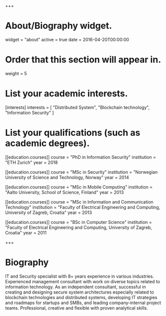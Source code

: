 +++
# About/Biography widget.
widget = "about"
active = true
date = 2016-04-20T00:00:00

# Order that this section will appear in.
weight = 5

# List your academic interests.
[interests]
  interests = [
    "Distributed System",
    "Blockchain technology",
    "Information Security"
  ]

# List your qualifications (such as academic degrees).
[[education.courses]]
  course = "PhD in Information Security"
  institution = "ETH Zurich"
  year = 2018

[[education.courses]]
  course = "MSc in Security"
  institution = "Norwegian University of Science and Technology, Norway"
  year = 2014
  
  [[education.courses]]
  course = "MSc in Mobile Computing"
  institution = "Aalto University, School of Science, Finland"
  year = 2013
  
  [[education.courses]]
  course = "MSc in Information and Communication Technology"
  institution = "Faculty of Electrical Engineering and Computing, University of Zagreb, Croatia"
  year = 2013

[[education.courses]]
  course = "BSc in Computer Science"
  institution = "Faculty of Electrical Engineering and Computing, University of Zagreb, Croatia"
  year = 2011
 
+++

# Biography

IT and Security specialist with 8+ years experience in various industries. Experienced management consultant with work on diverse topics related to information technology. As an independent consultant, successful in creating and designing secure system architectures especially related to blockchain technologies and distributed systems, developing IT strategies and roadmaps for startups and SMBs, and leading company-internal project teams. Professional, creative and flexible with proven analytical skills.
